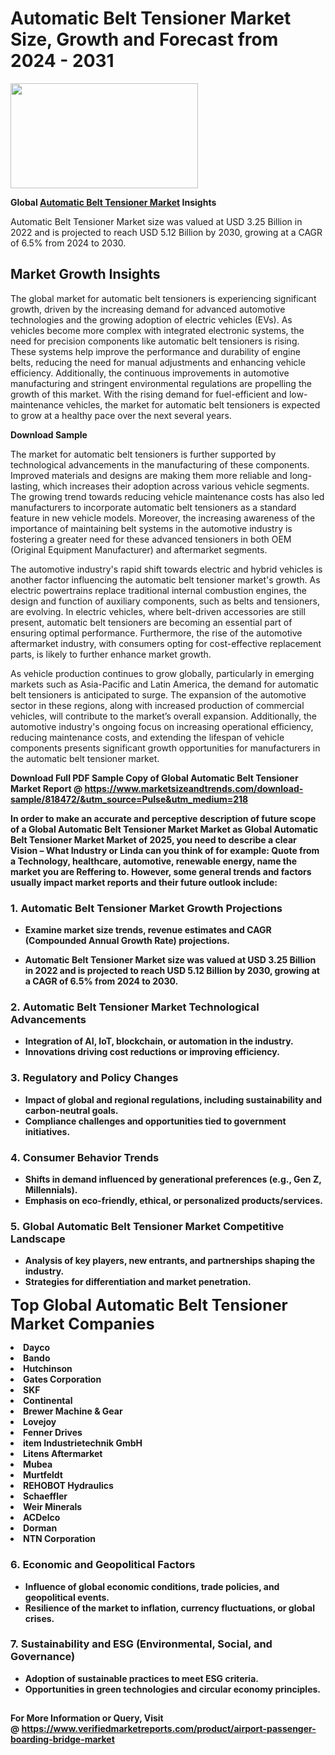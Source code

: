 <H1>Automatic Belt Tensioner Market Size, Growth and Forecast from 2024 - 2031</H1><img class="aligncenter size-medium wp-image-584254" src="https://thirdeyenews.in/wp-content/uploads/2024/09/Global-Market-Research-300x168.jpeg" alt="" width="300" height="168" /><p><strong>Global&nbsp;<a href="https://www.marketsizeandtrends.com/download-sample/818472/&amp;utm_source=Pulse&amp;utm_medium=218">Automatic Belt Tensioner Market</a> Insights</strong></p><p>Automatic Belt Tensioner Market size was valued at USD 3.25 Billion in 2022 and is projected to reach USD 5.12 Billion by 2030, growing at a CAGR of 6.5% from 2024 to 2030.</p><p><h2>Market Growth Insights</h2> <p>The global market for automatic belt tensioners is experiencing significant growth, driven by the increasing demand for advanced automotive technologies and the growing adoption of electric vehicles (EVs). As vehicles become more complex with integrated electronic systems, the need for precision components like automatic belt tensioners is rising. These systems help improve the performance and durability of engine belts, reducing the need for manual adjustments and enhancing vehicle efficiency. Additionally, the continuous improvements in automotive manufacturing and stringent environmental regulations are propelling the growth of this market. With the rising demand for fuel-efficient and low-maintenance vehicles, the market for automatic belt tensioners is expected to grow at a healthy pace over the next several years.</p> <p><strong>Download Sample</strong></p> <p>The market for automatic belt tensioners is further supported by technological advancements in the manufacturing of these components. Improved materials and designs are making them more reliable and long-lasting, which increases their adoption across various vehicle segments. The growing trend towards reducing vehicle maintenance costs has also led manufacturers to incorporate automatic belt tensioners as a standard feature in new vehicle models. Moreover, the increasing awareness of the importance of maintaining belt systems in the automotive industry is fostering a greater need for these advanced tensioners in both OEM (Original Equipment Manufacturer) and aftermarket segments.</p> <p>The automotive industry's rapid shift towards electric and hybrid vehicles is another factor influencing the automatic belt tensioner market's growth. As electric powertrains replace traditional internal combustion engines, the design and function of auxiliary components, such as belts and tensioners, are evolving. In electric vehicles, where belt-driven accessories are still present, automatic belt tensioners are becoming an essential part of ensuring optimal performance. Furthermore, the rise of the automotive aftermarket industry, with consumers opting for cost-effective replacement parts, is likely to further enhance market growth.</p> <p>As vehicle production continues to grow globally, particularly in emerging markets such as Asia-Pacific and Latin America, the demand for automatic belt tensioners is anticipated to surge. The expansion of the automotive sector in these regions, along with increased production of commercial vehicles, will contribute to the market’s overall expansion. Additionally, the automotive industry's ongoing focus on increasing operational efficiency, reducing maintenance costs, and extending the lifespan of vehicle components presents significant growth opportunities for manufacturers in the automatic belt tensioner market.</p> <p><strong></p><p><span class=""><strong>Download Full PDF Sample Copy of Global Automatic Belt Tensioner Market Report</strong> @ <a href="https://www.marketsizeandtrends.com/download-sample/818472/&amp;utm_source=Pulse&amp;utm_medium=218" target="_blank">https://www.marketsizeandtrends.com/download-sample/818472/&amp;utm_source=Pulse&amp;utm_medium=218</a></span></p><p>In order to make an accurate and perceptive description of future scope of a Global&nbsp;Automatic Belt Tensioner Market Market as Global&nbsp;Automatic Belt Tensioner Market Market of 2025, you need to describe a clear Vision &ndash; What Industry or Linda can you think of for example: Quote from a Technology, healthcare, automotive, renewable energy, name the market you are Reffering to. However, some general trends and factors usually impact market reports and their future outlook include:</p><h3>1.&nbsp;<strong>Automatic Belt Tensioner Market Growth Projections</strong></h3><ul><li>Examine market size trends, revenue estimates and CAGR (Compounded Annual Growth Rate) projections.</li><li><p>Automatic Belt Tensioner Market size was valued at USD 3.25 Billion in 2022 and is projected to reach USD 5.12 Billion by 2030, growing at a CAGR of 6.5% from 2024 to 2030.</p></li></ul><h3>2.&nbsp;<strong>Automatic Belt Tensioner Market Technological Advancements</strong></h3><ul><li>Integration of AI, IoT, blockchain, or automation in the industry.</li><li>Innovations driving cost reductions or improving efficiency.</li></ul><h3>3.&nbsp;<strong>Regulatory and Policy Changes</strong></h3><ul><li>Impact of global and regional regulations, including sustainability and carbon-neutral goals.</li><li>Compliance challenges and opportunities tied to government initiatives.</li></ul><h3>4.&nbsp;<strong>Consumer Behavior Trends</strong></h3><ul><li>Shifts in demand influenced by generational preferences (e.g., Gen Z, Millennials).</li><li>Emphasis on eco-friendly, ethical, or personalized products/services.</li></ul><h3>5.&nbsp;<strong>Global Automatic Belt Tensioner Market Competitive Landscape</strong></h3><ul><li>Analysis of key players, new entrants, and partnerships shaping the industry.</li><li>Strategies for differentiation and market penetration.</li></ul><p data-pm-slice="1 1 []"><span style="color: inherit; font-family: inherit; font-size: 25px;">Top Global Automatic Belt Tensioner Market Companies</span></p><div class="" data-test-id=""><p><li>Dayco</li><li> Bando</li><li> Hutchinson</li><li> Gates Corporation</li><li> SKF</li><li> Continental</li><li> Brewer Machine & Gear</li><li> Lovejoy</li><li> Fenner Drives</li><li> item Industrietechnik GmbH</li><li> Litens Aftermarket</li><li> Mubea</li><li> Murtfeldt</li><li> REHOBOT Hydraulics</li><li> Schaeffler</li><li> Weir Minerals</li><li> ACDelco</li><li> Dorman</li><li> NTN Corporation</li></p></div><h3>6.&nbsp;<strong>Economic and Geopolitical Factors</strong></h3><ul><li>Influence of global economic conditions, trade policies, and geopolitical events.</li><li>Resilience of the market to inflation, currency fluctuations, or global crises.</li></ul><h3>7.&nbsp;<strong>Sustainability and ESG (Environmental, Social, and Governance)</strong></h3><ul><li>Adoption of sustainable practices to meet ESG criteria.</li><li>Opportunities in green technologies and circular economy principles.</li></ul><h2><strong style="font-size: 14px;">For More Information or Query, Visit @&nbsp;</strong><a style="background-color: #ffffff; font-size: 14px;" href="https://www.marketsizeandtrends.com/report/automatic-belt-tensioner-market/" target="_blank">https://www.verifiedmarketreports.com/product/airport-passenger-boarding-bridge-market</a></h2>

